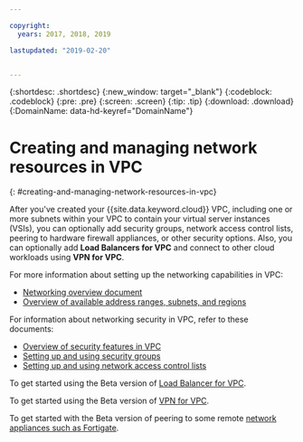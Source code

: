 ```yaml
---

copyright:
  years: 2017, 2018, 2019

lastupdated: "2019-02-20"


---
```


{:shortdesc: .shortdesc}
{:new_window: target="_blank"}
{:codeblock: .codeblock}
{:pre: .pre}
{:screen: .screen}
{:tip: .tip}
{:download: .download}
{:DomainName: data-hd-keyref="DomainName"}

# Creating and managing network resources in VPC
{: #creating-and-managing-network-resources-in-vpc}

After you've created your {{site.data.keyword.cloud}} VPC, including one or more subnets within your VPC to contain your virtual server instances (VSIs), you can optionally add security groups, network access control lists, peering to hardware firewall appliances, or other security options. Also, you can optionally add **Load Balancers for VPC** and connect to other cloud workloads using **VPN for VPC**.

For more information about setting up the networking capabilities in VPC:
 * [Networking overview document](https://{DomainName}/docs/infrastructure/vpc-network?topic=vpc-network-about-networking-for-vpc)
 * [Overview of available address ranges, subnets, and regions](docs/infrastructure/vpc-network?topic=vpc-network-working-with-ip-address-ranges-address-prefixes-regions-and-subnets)

For information about networking security in VPC, refer to these documents:
* [Overview of security features in VPC](https://{DomainName}/docs/infrastructure/vpc-network?topic=vpc-network-security-in-your-ibm-cloud-vpc)
* [Setting up and using security groups](/docs/infrastructure/vpc-network?topic=vpc-network-updating-the-default-security-group)
* [Setting up and using network access control lists](https://{DomainName}/docs/infrastructure/vpc-network?topic=vpc-network-setting-up-network-acls-using-the-cli)

To get started using the Beta version of [Load Balancer for VPC](https://{DomainName}/docs/infrastructure/vpc-network?topic=vpc-network--beta-using-load-balancers-in-ibm-cloud-vpc).

To get started using the Beta version of [VPN for VPC](https://{DomainName}/docs/infrastructure/vpc-network?topic=vpc-network--beta-using-vpn-with-your-vpc).

To get started with the Beta version of peering to some remote [network appliances such as Fortigate](https://{DomainName}/docs/infrastructure/vpc-network?topic=vpc-network-creating-a-secure-connection-with-a-remote-fortigate-peer).
